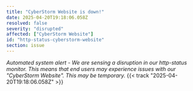 ```yaml
---
title: "CyberStorm Website is down!"
date: 2025-04-20T19:18:06.058Z
resolved: false
severity: "disrupted"
affected: ["CyberStorm Website"]
id: "http-status-cyberstorm-website"
section: issue
---
```


**Automated system alert* - We are sensing a disruption in our http-status monitor. This means that end users may experience issues with our "CyberStorm Website". This may be temporary.* {{< track "2025-04-20T19:18:06.058Z" >}}
